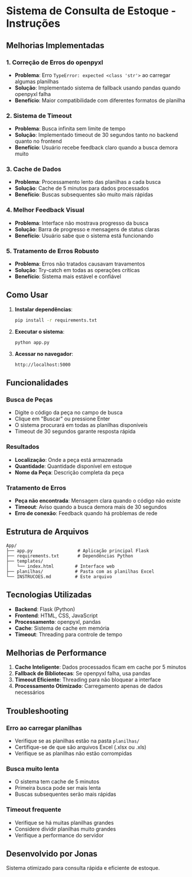 # Sistema de Consulta de Estoque - Instruções

## Melhorias Implementadas

### 1. Correção de Erros do openpyxl
- **Problema**: Erro `TypeError: expected <class 'str'>` ao carregar algumas planilhas
- **Solução**: Implementado sistema de fallback usando pandas quando openpyxl falha
- **Benefício**: Maior compatibilidade com diferentes formatos de planilha

### 2. Sistema de Timeout
- **Problema**: Busca infinita sem limite de tempo
- **Solução**: Implementado timeout de 30 segundos tanto no backend quanto no frontend
- **Benefício**: Usuário recebe feedback claro quando a busca demora muito

### 3. Cache de Dados
- **Problema**: Processamento lento das planilhas a cada busca
- **Solução**: Cache de 5 minutos para dados processados
- **Benefício**: Buscas subsequentes são muito mais rápidas

### 4. Melhor Feedback Visual
- **Problema**: Interface não mostrava progresso da busca
- **Solução**: Barra de progresso e mensagens de status claras
- **Benefício**: Usuário sabe que o sistema está funcionando

### 5. Tratamento de Erros Robusto
- **Problema**: Erros não tratados causavam travamentos
- **Solução**: Try-catch em todas as operações críticas
- **Benefício**: Sistema mais estável e confiável

## Como Usar

1. **Instalar dependências**:
   ```bash
   pip install -r requirements.txt
   ```

2. **Executar o sistema**:
   ```bash
   python app.py
   ```

3. **Acessar no navegador**:
   ```
   http://localhost:5000
   ```

## Funcionalidades

### Busca de Peças
- Digite o código da peça no campo de busca
- Clique em "Buscar" ou pressione Enter
- O sistema procurará em todas as planilhas disponíveis
- Timeout de 30 segundos garante resposta rápida

### Resultados
- **Localização**: Onde a peça está armazenada
- **Quantidade**: Quantidade disponível em estoque
- **Nome da Peça**: Descrição completa da peça

### Tratamento de Erros
- **Peça não encontrada**: Mensagem clara quando o código não existe
- **Timeout**: Aviso quando a busca demora mais de 30 segundos
- **Erro de conexão**: Feedback quando há problemas de rede

## Estrutura de Arquivos

```
App/
├── app.py                 # Aplicação principal Flask
├── requirements.txt       # Dependências Python
├── templates/
│   └── index.html        # Interface web
├── planilhas/            # Pasta com as planilhas Excel
└── INSTRUCOES.md         # Este arquivo
```

## Tecnologias Utilizadas

- **Backend**: Flask (Python)
- **Frontend**: HTML, CSS, JavaScript
- **Processamento**: openpyxl, pandas
- **Cache**: Sistema de cache em memória
- **Timeout**: Threading para controle de tempo

## Melhorias de Performance

1. **Cache Inteligente**: Dados processados ficam em cache por 5 minutos
2. **Fallback de Bibliotecas**: Se openpyxl falha, usa pandas
3. **Timeout Eficiente**: Threading para não bloquear a interface
4. **Processamento Otimizado**: Carregamento apenas de dados necessários

## Troubleshooting

### Erro ao carregar planilhas
- Verifique se as planilhas estão na pasta `planilhas/`
- Certifique-se de que são arquivos Excel (.xlsx ou .xls)
- Verifique se as planilhas não estão corrompidas

### Busca muito lenta
- O sistema tem cache de 5 minutos
- Primeira busca pode ser mais lenta
- Buscas subsequentes serão mais rápidas

### Timeout frequente
- Verifique se há muitas planilhas grandes
- Considere dividir planilhas muito grandes
- Verifique a performance do servidor

## Desenvolvido por Jonas
Sistema otimizado para consulta rápida e eficiente de estoque. 